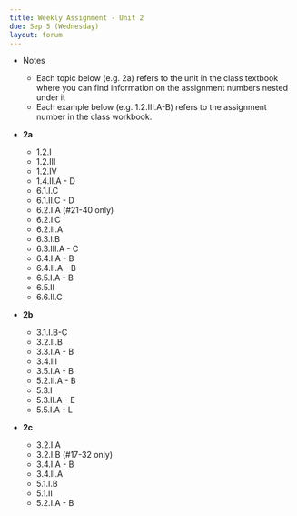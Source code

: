 ```yaml
---
title: Weekly Assignment - Unit 2
due: Sep 5 (Wednesday)
layout: forum
---
```


- Notes
    - Each topic below (e.g. 2a) refers to the unit in the class textbook where you can find information on the assignment numbers nested under it
    - Each example below (e.g. 1.2.III.A-B) refers to the assignment number in the class workbook.

- **2a**
    - 1.2.I
    - 1.2.III
    - 1.2.IV
    - 1.4.II.A - D
    - 6.1.I.C
    - 6.1.II.C - D
    - 6.2.I.A (#21-40 only)
    - 6.2.I.C
    - 6.2.II.A
    - 6.3.I.B
    - 6.3.III.A - C
    - 6.4.I.A - B
    - 6.4.II.A - B
    - 6.5.I.A - B
    - 6.5.II
    - 6.6.II.C
- **2b**
    - 3.1.I.B-C
    - 3.2.II.B
    - 3.3.I.A - B
    - 3.4.III
    - 3.5.I.A - B
    - 5.2.II.A - B
    - 5.3.I
    - 5.3.II.A - E
    - 5.5.I.A - L
- **2c**
    - 3.2.I.A
    - 3.2.I.B (#17-32 only)
    - 3.4.I.A - B
    - 3.4.II.A
    - 5.1.I.B
    - 5.1.II
    - 5.2.I.A - B
